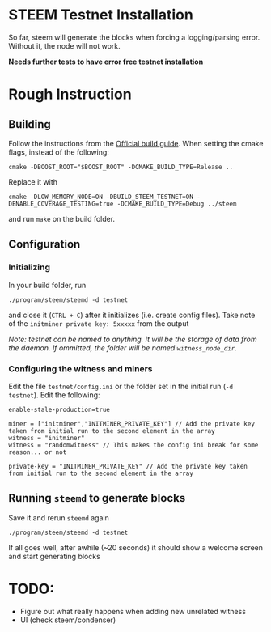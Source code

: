 # STEEM Testnet Installation

So far, steem will generate the blocks when forcing a logging/parsing error. Without it, the node will not work. 

__Needs further tests to have error free testnet installation__ 

# Rough Instruction

## Building

Follow the instructions from the [Official build guide](https://github.com/steemit/steem). When setting the cmake flags, instead of the following:

    cmake -DBOOST_ROOT="$BOOST_ROOT" -DCMAKE_BUILD_TYPE=Release ..

Replace it with 

    cmake -DLOW_MEMORY_NODE=ON -DBUILD_STEEM_TESTNET=ON -DENABLE_COVERAGE_TESTING=true -DCMAKE_BUILD_TYPE=Debug ../steem

and run `make` on the build folder.

## Configuration

### Initializing

In your build folder, run
    
    ./program/steem/steemd -d testnet
    
and close it (`CTRL + C`) after it initializes (i.e. create config files). Take note of the `initminer private key: 5xxxxx` from the output

_Note: testnet can be named to anything. It will be the storage of data from the daemon. If ommitted, the folder will be named `witness_node_dir`._

### Configuring the witness and miners

Edit the file `testnet/config.ini` or the folder set in the initial run (`-d testnet`). Edit the following:

    enable-stale-production=true

    miner = ["initminer","INITMINER_PRIVATE_KEY"] // Add the private key taken from initial run to the second element in the array
    witness = "initminer"
    witness = "randomwitness" // This makes the config ini break for some reason... or not

    private-key = "INITMINER_PRIVATE_KEY" // Add the private key taken from initial run to the second element in the array

## Running `steemd` to generate blocks

Save it and rerun `steemd` again

    ./program/steem/steemd -d testnet

If all goes well, after awhile (~20 seconds) it should show a welcome screen and start generating blocks

# TODO:

- Figure out what really happens when adding new unrelated witness
- UI (check steem/condenser)
